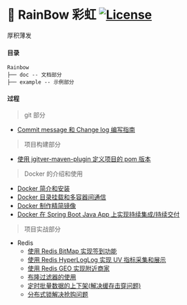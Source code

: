 # 🌈 RainBow 彩虹 [![License](http://img.shields.io/:license-apache-brightgreen.svg)](http://www.apache.org/licenses/LICENSE-2.0.html)

厚积薄发

#### 目录

```
Rainbow
├── doc -- 文档部分  
├── example -- 示例部分 
```

#### 过程

> git 部分

* [Commit message 和 Change log 编写指南](https://github.com/Yaoyukang1017/Rainbow/blob/main/doc/git/Commit%20message%20%E5%92%8C%20Change%20log%20%E7%BC%96%E5%86%99%E6%8C%87%E5%8D%97.md)

> 项目构建部分

* [使用 jgitver-maven-plugin 定义项目的 pom 版本](https://github.com/Yaoyukang1017/Rainbow/blob/main/doc/build/%E4%BD%BF%E7%94%A8%20jgitver-maven-plugin%20%E5%AE%9A%E4%B9%89%E9%A1%B9%E7%9B%AE%E7%9A%84%20pom%20%E7%89%88%E6%9C%AC.md)

> Docker 的介绍和使用

* [Docker 简介和安装](https://github.com/Yaoyukang1017/Rainbow/blob/main/doc/docker/Docker%20%E7%AE%80%E4%BB%8B%E5%92%8C%E5%AE%89%E8%A3%85.md)
* [Docker 目录挂载和多容器间通信](https://github.com/Yaoyukang1017/Rainbow/blob/main/doc/docker/Docker%20%E7%9B%AE%E5%BD%95%E6%8C%82%E8%BD%BD%E5%92%8C%E5%A4%9A%E5%AE%B9%E5%99%A8%E9%97%B4%E9%80%9A%E4%BF%A1.md)
* [Docker 制作精简镜像]()
* [Docker 在 Spring Boot Java App 上实现持续集成/持续交付](https://github.com/Yaoyukang1017/Rainbow/blob/main/example/springboot-cicd/README.md)

> 项目实战部分

* Redis
    * [使用 Redis BitMap 实现签到功能](https://github.com/Yaoyukang1017/Rainbow/blob/main/example/redis-bitmap/README.md)
    * [使用 Redis HyperLogLog 实现 UV 指标采集和展示](https://github.com/Yaoyukang1017/Rainbow/blob/main/example/redis-HyperLogLog/README.md)
    * [使用 Redis GEO 实现附近商家](https://github.com/Yaoyukang1017/Rainbow/blob/main/example/redis-geo/README.md)
    * [布隆过滤器的使用](https://github.com/Yaoyukang1017/Rainbow/blob/main/example/redis-bloomFilter/README.md)
    * [定时批量数据的上下架(解决缓存击穿问题)](https://github.com/Yaoyukang1017/Rainbow/blob/main/example/redis-cache-breakdown/README.md)
    * [分布式锁解决抢购问题](https://github.com/Yaoyukang1017/Rainbow/blob/main/example/redis-distributedLock/README.md)

